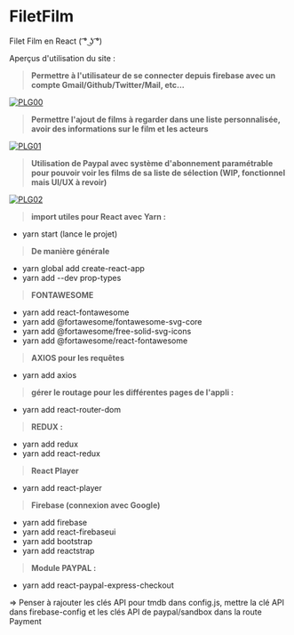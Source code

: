 # FiletFilm
Filet Film en React ( ͡° ͜ʖ ͡°)

Aperçus d'utilisation du site :

> **Permettre à l'utilisateur de se connecter depuis firebase avec un compte Gmail/Github/Twitter/Mail, etc...**

[![PLG00](public/images/2020-03-22_01h21_26.gif)](public/images/2020-03-22_01h21_26.gif)

> **Permettre l'ajout de films à regarder dans une liste personnalisée, avoir des informations sur le film et les acteurs**

[![PLG01](public/images/2020-03-22_01h23_46.gif)](public/images/2020-03-22_01h23_46.gif)

> **Utilisation de Paypal avec système d'abonnement paramétrable pour pouvoir voir les films de sa liste de sélection (WIP, fonctionnel mais UI/UX à revoir)**

[![PLG02](public/images/2020-03-22_01h27_40.gif)](public/images/2020-03-22_01h27_40.gif)

> **import utiles pour React avec Yarn :**

- yarn start (lance le projet)

> **De manière générale**
- yarn global add create-react-app
- yarn add --dev prop-types

> **FONTAWESOME**
- yarn add react-fontawesome
- yarn add @fortawesome/fontawesome-svg-core
- yarn add @fortawesome/free-solid-svg-icons
- yarn add @fortawesome/react-fontawesome

> **AXIOS pour les requêtes**
- yarn add axios

> **gérer le routage pour les différentes pages de l'appli :**
- yarn add react-router-dom

> **REDUX :**
- yarn add redux
- yarn add react-redux

> **React Player**
- yarn add react-player

> **Firebase (connexion avec Google)**
- yarn add firebase
- yarn add react-firebaseui
- yarn add bootstrap
- yarn add reactstrap

> **Module PAYPAL :**
- yarn add react-paypal-express-checkout

=> Penser à rajouter les clés API pour tmdb dans config.js, mettre la clé API dans firebase-config et les clés API de paypal/sandbox dans la route Payment